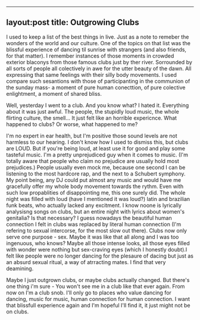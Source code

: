 
---
layout:post
title: Outgrowing Clubs
---

I used to keep a list of the best things in live. Just as a note to remeber the wonders of the world and our culture. One of the topics on that list was the blissful experience of dancing til sunrise with strangers (and also friends, for that matter). I remember instances of those moments in crowded exterior blaconys from those famous clubs just by ther river. Sorrounded by all sorts of people all colectively in awe for the utter beauty of the dawn. All expressing that same feelings with their silly body movements. I used compare such sesantions with those of participanting in the communion of the sunday mass- a moment of pure human conecttion, of pure colective enlightment, a moment of shared bliss.

Well, yesterday I went to a club. And you know what? I hated it. Everything about it was just awful. The people, the stupidly loud music, the whole flirting culture, the smell... It just felt like an horrible expericnce. What happened to clubs? Or worse, what happened to me?

I'm no expert in ear health, but I'm positive those sound levels are not harmless to our hearing. I don't know how I used to dismiss this, but clubs are LOUD. But if you're being loud, at least use it for good and play some tasteful music. I'm a pretty unprejudiced guy when it comes to music. (I'm totally aware that people who claim no prejudice are usually hold most prejudices.) People usually even mock me, because one second I can be listening to the most hardcore rap, and the next to a Schubert symphony. My point being, any DJ could put almost any music and would have me gracefully offer my whole body movement towards the rythm. Even with such low propablities of disappointing me, this one surely did. The whole night was filled with loud (have I mentioned it was loud?) latin and brazilian funk beats, who actually lacked any excitment. I know noone is lyrically analysisng songs on clubs, but an entire night with lyrics about women's genitalia? Is that necessary? I guess nowadays the beautiful human connection I felt in clubs was replaced by literal human connection (I'm refering to sexual intercorse, for the most slow out there). Clubs now only serve one purpose - sex. Maybe it was like that all along and I was too ingenuous, who knows? Maybe all those intense looks, all those eyes filled with wonder were nothing but sex-craving eyes (which I honestly doubt).I felt like people were no longer dancing for the plesaure of dacing but just as an absurd sexual ritual, a way of atrracting mates. I find that very deamining.

Maybe I just outgrown clubs, or maybe clubs actually changed. But there's one thing i'm sure - You won't see me in a club like that ever again. From now on I'm a club snob. I'll only go to places who value dancing for dancing, music for music, human connection for human connection. I want that blissfull experience again and I'm hopeful I'll find it, it just might not be on clubs.
